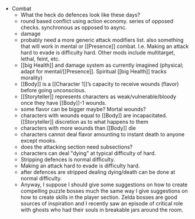 - Combat
	- What the heck do defences look like these days?
	- round based conflict using action economy. series of opposed checks. synchronous as opposed to async.
	- damage
	- probably need a more generic attack modifiers list. also something that will work in mental or [[Presence]] combat. I.e. Making an attack hard to evade is difficulty hard. Other mods include multitarget, lethal, feint, etc.
	- [[big Health]] and damage system as currently imagined (physical; adapt for mental/[[Presence]]. Spiritual [[big Health]] tracks morality)
	- [[Body]] is a [[Character 1]]’s capacity to receive wounds (flavor) before going unconscious.
	- [[Storyteller]] represents characters as weak/vulnerable/bloody once they have [[Body]]-1 wounds.
	- some flavor can be bigger maybe? Mortal wounds?
	- characters with wounds equal to [[Body]] are incapacitated. [[Storyteller]] discretion as to what happens to them
	- characters with more wounds than [[Body]] die
	- characters cannot deal flavor amounting to instant death to anyone except mooks. 
	- does the attacking section need subsections?
	- characters can deal "dying" at typical difficulty of hard. 
	- Stripping defences is normal difficulty. 
	- Making an attack hard to evade is difficulty hard. 
	- after defences are stripped dealing dying/death can be done at normal difficulty.
	- Anyway, I suppose I should give some suggestions on how to create compelling puzzle bosses much the same way I give suggestions on how to create skills in the player section. Zelda bosses are good sources of inspiration and I recently saw an episode of critical role with ghosts who had their souls in breakable jars around the room.